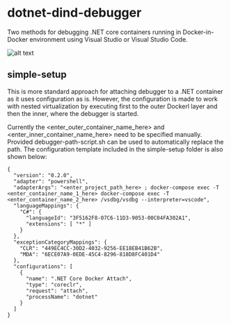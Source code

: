 # dotnet-dind-debugger
Two methods for debugging .NET core containers running in Docker-in-Docker environment using Visual Studio or Visual Studio Code.   

![alt text](https://blog.nestybox.com/assets/dind-privileged.png)
## simple-setup

This is more standard approach for attaching debugger to a .NET container as it uses configuration as is. However, the configuration is made to work with nested virtualization by executing first to the outer Dockerl layer and then the inner, where the debugger is started.  

Currently the <enter_outer_container_name_here> and <enter_inner_container_name_here> need to be specified manually. Provided debugger-path-script.sh can be used to automatically replace the path. The configuration template included in the simple-setup folder is also shown below: 

```
{
  "version": "0.2.0",
  "adapter": "powershell",
  "adapterArgs": "<enter_project_path_here> ; docker-compose exec -T <enter_container_name_1_here> docker-compose exec -T <enter_container_name_2_here> /vsdbg/vsdbg --interpreter=vscode",
  "languageMappings": {
    "C#": {
      "languageId": "3F5162F8-07C6-11D3-9053-00C04FA302A1",
      "extensions": [ "*" ]
    }
  },
  "exceptionCategoryMappings": {
    "CLR": "449EC4CC-30D2-4032-9256-EE18EB41B62B",
    "MDA": "6ECE07A9-0EDE-45C4-8296-818D8FC401D4"
  },
  "configurations": [
    {
      "name": ".NET Core Docker Attach",
      "type": "coreclr",
      "request": "attach",
      "processName": "dotnet"
    }
  ]
}
```

## 
